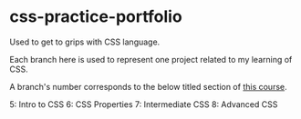 # css-practice-portfolio
Used to get to grips with CSS language.

Each branch here is used to represent one project related to my learning of CSS.

A branch's number corresponds to the below titled section of [this course](https://www.udemy.com/course/the-complete-web-development-bootcamp).

5: Intro to CSS
6: CSS Properties
7: Intermediate CSS
8: Advanced CSS

